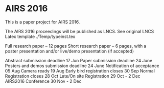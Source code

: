 # AIRS 2016

This is a paper project for AIRS 2016.

The AIRS 2016 proceedings will be published as LNCS. See original LNCS Latex template ./Temp/typeinst.tex

Full research paper – 12 pages 
Short research paper – 6 pages, with a poster presentation and/or live/demo presentation (if accepted) 

Abstract submission deadline	          17 Jun
Paper submission deadline	              24 June
Posters and demos submission deadline	  24 June
Notification of acceptance	            05 Aug
Camera ready	                          19 Aug
Early bird registration closes	        30 Sep
Normal Registration closes	            28 Oct
Late/On site Registration	              29 Oct - 2 Dec
AIRS2016 Conference	                    30 Nov - 2 Dec



